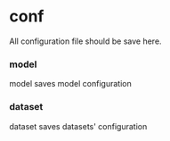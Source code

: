 # conf
All configuration file should be save here.

### model
model saves model configuration

### dataset
dataset saves datasets' configuration